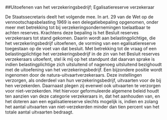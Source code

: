 <meta http-equiv='Content-Type' content='text/html; charset=utf-8' />

##Uitoefenen van het verzekeringsbedrijf; Egalisatiereserve verzekeraar

De Staatssecretaris deelt het volgende mee. In art. 29 van de Wet op de vennootschapsbelasting 1969 is een delegatiebepaling opgenomen, onder meer met betrekking tot bij verzekeringsondernemingen toelaatbaar te achten reserves. Krachtens deze bepaling is het Besluit reserves verzekeraars tot stand gekomen. Daarin wordt aan belastingplichtige, die het verzekeringsbedrijf uitoefenen, de vorming van een egalisatiereserve toegestaan op de voet van dat besluit. Met betrekking tot de vraag of een belastingplichtige het verzekeringsbedrijf in de zin van het Besluit reserves verzekeraars uitoefent, stel ik mij op het standpunt dat daarvan sprake is indien belastingplichtige zich uitsluitend of nagenoeg uitsluitend bezighoudt met de uitoefening van het verzekeringsbedrijf. Een bijzondere positie wordt ingenomen door de natura-uitvaartverzekeraars. Deze instellingen verzorgen, als onderdeel van hun verzekeringsbedrijf, uitvaarten voor de bij hen verzekerden. Daarnaast plegen zij evenwel ook uitvaarten te verzorgen voor niet-verzekerden. Het hiervoor geformuleerde algemene beleid houdt ten aanzien van deze categorie verzekeraars in, dat het aanhouden van, en het doteren aan een egalisatiereserve slechts mogelijk is, indien en zolang het aantal uitvaarten van niet-verzekerden minder dan tien percent van het totale aantal uitvaarten bedraagt.    
